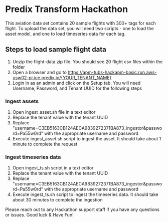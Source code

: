 # Predix Transform Hackathon
This aviation data set contains 20 sample flights with 300+ tags for each flight. To upload the data set, you will need two scripts - one to load the asset model, and one to load timeseries data for each tag. 

## Steps to load sample flight data

1. Unzip the flight-data.zip file. You should see 20 flight csv files within the folder
2. Open a browser and go to https://apm-tubs-hackapm-basic.run.aws-usw02-pr.ice.predix.io/{YOUR_TENANT_NAME}
3. Login in as an admin and click on the Setup tab. You will need Username, Password, and Tenant UUID for the following steps

### Ingest assets
1. Open ingest_asset.sh file in a text editor
2. Replace the tenant value with the tenant UUID
3. Replace "username=C3EB5163CB124AECA9839272371BA873_ingestor&password=Pa55w0rd" with the appropriate username and password
4. Execute ingest_asset.sh script to ingest the asset. It should take about 1 minute to complete the request

### Ingest timeseries data 
1. Open ingest_ts.sh script in a text editor
2. Replace the tenant value with the tenant UUID
3. Replace "username=C3EB5163CB124AECA9839272371BA873_ingestor&password=Pa55w0rd" with the appropriate username and password
4. Execute ingest_ts.sh script to ingest the timeseries data. It should take about 30 minutes to complete the ingestion


Please reach out to any Hackathon support staff if you have any questions or issues.
Good luck & Have Fun!
